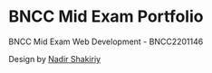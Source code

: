 # BNCC Mid Exam Portfolio
BNCC Mid Exam Web Development - BNCC2201146

Design by [Nadir Shakiriy](https://www.behance.net/gallery/110933357/Andrew-Walker-Portfolio)
